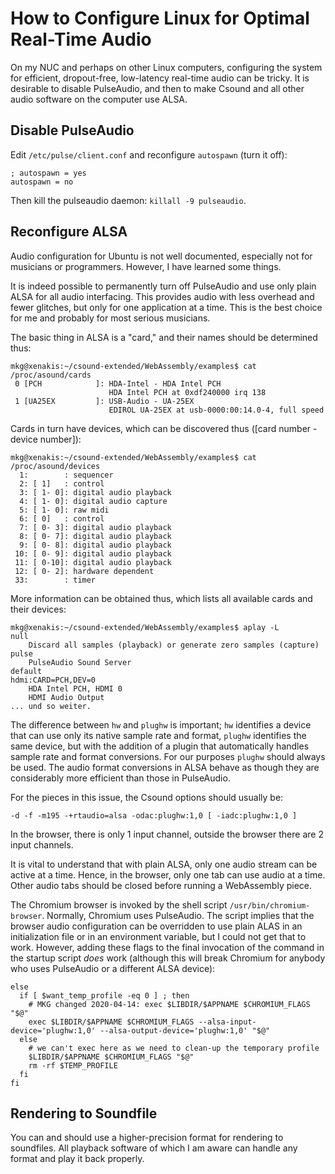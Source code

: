 # How to Configure Linux for Optimal Real-Time Audio

On my NUC and perhaps on other Linux computers, configuring the system for efficient, dropout-free, low-latency real-time audio can be tricky. It is desirable to disable PulseAudio, and then to make Csound and all other audio software on the computer use ALSA.

## Disable PulseAudio

Edit `/etc/pulse/client.conf` and reconfigure `autospawn` (turn it off):
```
; autospawn = yes
autospawn = no
```

Then kill the pulseaudio daemon: `killall -9 pulseaudio`.

## Reconfigure ALSA

Audio configuration for Ubuntu is not well documented, especially not for musicians or programmers. However, I have learned some things.

It is indeed possible to permanently turn off PulseAudio and use only plain ALSA for all audio interfacing. This provides audio with less overhead and fewer glitches, but only for one application at a time. This is the best choice for me and probably for most serious musicians.

The basic thing in ALSA is a "card," and their names should be determined thus:
```
mkg@xenakis:~/csound-extended/WebAssembly/examples$ cat /proc/asound/cards
 0 [PCH            ]: HDA-Intel - HDA Intel PCH
                      HDA Intel PCH at 0xdf240000 irq 138
 1 [UA25EX         ]: USB-Audio - UA-25EX
                      EDIROL UA-25EX at usb-0000:00:14.0-4, full speed
```
Cards in turn have devices, which can be discovered thus ([card number - device number]):
```
mkg@xenakis:~/csound-extended/WebAssembly/examples$ cat /proc/asound/devices
  1:        : sequencer
  2: [ 1]   : control
  3: [ 1- 0]: digital audio playback
  4: [ 1- 0]: digital audio capture
  5: [ 1- 0]: raw midi
  6: [ 0]   : control
  7: [ 0- 3]: digital audio playback
  8: [ 0- 7]: digital audio playback
  9: [ 0- 8]: digital audio playback
 10: [ 0- 9]: digital audio playback
 11: [ 0-10]: digital audio playback
 12: [ 0- 2]: hardware dependent
 33:        : timer
```
More information can be obtained thus, which lists all available cards and their devices:
```
mkg@xenakis:~/csound-extended/WebAssembly/examples$ aplay -L
null
    Discard all samples (playback) or generate zero samples (capture)
pulse
    PulseAudio Sound Server
default
hdmi:CARD=PCH,DEV=0
    HDA Intel PCH, HDMI 0
    HDMI Audio Output
... und so weiter.
```
The difference between `hw` and `plughw` is important; `hw` identifies a device that can use only its native sample rate and format, `plughw` identifies the same device, but with the addition of a plugin that automatically handles sample rate and format conversions. For our purposes `plughw` should always be used. The audio format conversions in ALSA behave as though they are considerably more efficient than those in PulseAudio.

For the pieces in this issue, the Csound options should usually be:
```
-d -f -m195 -+rtaudio=alsa -odac:plughw:1,0 [ -iadc:plughw:1,0 ]
```
In the browser, there is only 1 input channel, outside the browser there are 2 input channels.

It is vital to understand that with plain ALSA, only one audio stream can be active at a time. Hence, in the browser, only one tab can use audio at a time. Other audio tabs should be closed before running a WebAssembly piece.

The Chromium browser is invoked by the shell script `/usr/bin/chromium-browser`. Normally, Chromium uses PulseAudio. The script implies that the browser audio configuration can be overridden to use plain ALAS in an initialization file or in an environment variable, but I could not get that to work. However, adding these flags to the final invocation of the command in the startup script _does_ work (although this will break Chromium for anybody who uses PulseAudio or a different ALSA device):
```
else
  if [ $want_temp_profile -eq 0 ] ; then
    # MKG changed 2020-04-14: exec $LIBDIR/$APPNAME $CHROMIUM_FLAGS "$@"
    exec $LIBDIR/$APPNAME $CHROMIUM_FLAGS --alsa-input-device='plughw:1,0' --alsa-output-device='plughw:1,0' "$@"
  else
    # we can't exec here as we need to clean-up the temporary profile
    $LIBDIR/$APPNAME $CHROMIUM_FLAGS "$@"
    rm -rf $TEMP_PROFILE
  fi
fi
```

## Rendering to Soundfile

You can and should use a higher-precision format for rendering to soundfiles. All playback software of which I am aware can handle any format and play it back properly.
